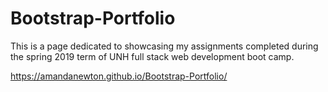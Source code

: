 # Bootstrap-Portfolio

This is a page dedicated to showcasing my assignments completed during the spring 2019 term of UNH full stack web development boot camp.

https://amandanewton.github.io/Bootstrap-Portfolio/
